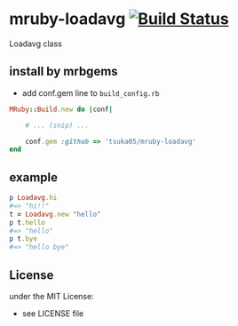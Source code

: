 # mruby-loadavg   [![Build Status](https://travis-ci.org/tsuka05/mruby-loadavg.svg?branch=master)](https://travis-ci.org/tsuka05/mruby-loadavg)
Loadavg class
## install by mrbgems
- add conf.gem line to `build_config.rb`

```ruby
MRuby::Build.new do |conf|

    # ... (snip) ...

    conf.gem :github => 'tsuka05/mruby-loadavg'
end
```
## example
```ruby
p Loadavg.hi
#=> "hi!!"
t = Loadavg.new "hello"
p t.hello
#=> "hello"
p t.bye
#=> "hello bye"
```

## License
under the MIT License:
- see LICENSE file

